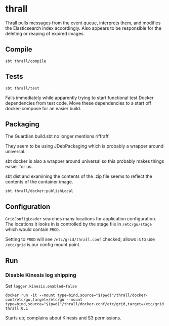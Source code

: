 # thrall

Thrall pulls messages from the event queue, interprets them, and modifies the Elasticsearch index accordingly.
Also appears to be responsible for the deleting or reaping of expired images.

## Compile

```
sbt thrall/compile
```


## Tests

```
sbt thrall/test
```

Fails immediately while apparently trying to start functional test Docker dependencies from test code.
Move these dependencies to a start off docker-compose for an easier build.


## Packaging

The Guardian build.sbt no longer mentions riffraff.

They seem to be using JDebPackaging which is probably a wrapper around universal.

sbt docker is also a wrapper around universal so this probably makes things easier for us.

sbt dist and examining the contents of the .zip file seems to reflect the contents of the container image.

```
sbt thrall/docker:publishLocal
```

## Configuration

`GridConfigLoader` searches many locations for application configuration.
The locations it looks in is controlled by the stage file in `/etc/gu/stage` which would contain `PROD`.

Setting to `PROD` will see `/etc/grid/thrall.conf` checked; allows is to use `/etc/grid` is our config mount point.

## Run


### Disable Kinesis log shipping

Set `logger.kinesis.enabled=false`

```
docker run -it --mount type=bind,source="$(pwd)"/thrall/docker-conf/etc/gu,target=/etc/gu --mount type=bind,source="$(pwd)"/thrall/docker-conf/etc/grid,target=/etc/grid thrall:0.1
```

Starts up; complains about Kinesis and S3 permissions.

